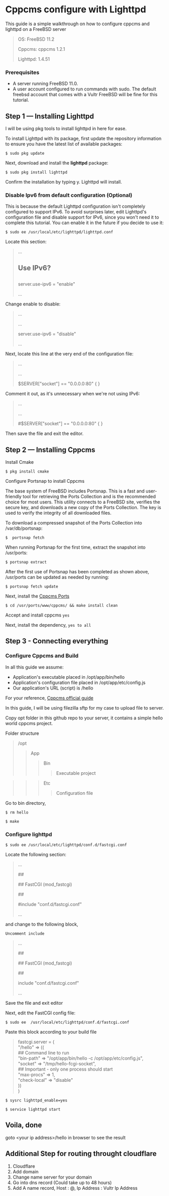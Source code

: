 # Cppcms configure with Lighttpd

This guide is a simple walkthrough on how to configure cppcms and lighttpd on a FreeBSD server

> OS: FreeBSD 11.2
> 
> Cppcms: cppcms 1.2.1
> 
> Lighttpd: 1.4.51

### Prerequisites
- A server running FreeBSD 11.0.
- A user account configured to run commands with sudo. The default freebsd account that comes with a Vultr FreeBSD will be fine for this tutorial. 

## Step 1 — Installing Lighttpd
I will be using pkg tools to install lighttpd in here for ease.

To install Lighttpd with its package, first update the repository information to ensure you have the latest list of available packages:

`$ sudo pkg update `

Next, download and install the **lighttpd** package:

`$ sudo pkg install lighttpd`

Confirm the installation by typing y. Lighttpd will install.

### Disable Ipv6 from default configuration (Optional)
This is because the default Lighttpd configuration isn't completely configured to support IPv6. To avoid surprises later, edit Lighttpd's configuration file and disable support for IPv6, since you won't need it to complete this tutorial. You can enable it in the future if you decide to use it:

`$ sudo ee /usr/local/etc/lighttpd/lighttpd.conf`

Locate this section:

>...
>
>##
>
>## Use IPv6?
>
>##
>
>server.use-ipv6 = "enable"
>
>...

Change enable to disable:

>...
>
>...
>
>server.use-ipv6 = "disable"
>
>...

Next, locate this line at the very end of the configuration file:

>...
>
>...
>
>$SERVER["socket"] == "0.0.0.0:80" { }

Comment it out, as it's unnecessary when we're not using IPv6:

>...
>
>...
>
>#$SERVER["socket"] == "0.0.0.0:80" { }

Then save the file and exit the editor.




## Step 2 — Installing Cppcms

Install Cmake

`$ pkg install cmake`

Configure Portsnap to install Cppcms

The base system of FreeBSD includes Portsnap. This is a fast and user-friendly tool for retrieving the Ports Collection and is the recommended choice for most users. This utility connects to a FreeBSD site, verifies the secure key, and downloads a new copy of the Ports Collection. The key is used to verify the integrity of all downloaded files.

To download a compressed snapshot of the Ports Collection into /var/db/portsnap:

`$  portsnap fetch`

When running Portsnap for the first time, extract the snapshot into /usr/ports:

`$ portsnap extract`

After the first use of Portsnap has been completed as shown above, /usr/ports can be updated as needed by running:

`$ portsnap fetch update`

Next, install the [Cppcms Ports](https://www.freshports.org/www/cppcms/)

`$ cd /usr/ports/www/cppcms/ && make install clean`

Accept and install cppcms
`yes`

Next, install the dependency, `yes to all`

## Step 3 - Connecting everything

### Configure Cppcms and Build

In all this guide we assume:
- Application's executable placed in /opt/app/bin/hello
- Application's configuration file placed in /opt/app/etc/config.js
- Our application's URL (script) is /hello

For your reference, [Cppcms official guide](http://cppcms.com/wikipp/en/page/cppcms_1x_tut_web_server_config)

In this guide, I will be using filezilla sftp for my case to upload file to server.

Copy opt folder in this github repo to your server, it contains a simple hello world cppcms project.

Folder structure
>/opt
>>App
>>>Bin
>>>>Executable project 

>>>Etc  
>>>>Configuration file

Go to bin directory, 

`$ rm hello`

`$ make`




### Configure lighttpd

`$ sudo ee /usr/local/etc/lighttpd/conf.d/fastcgi.conf`

Locate the following section:

>...
>
>\##
>
>\## FastCGI (mod_fastcgi)
>
>\##
>
>\#include "conf.d/fastcgi.conf"
>
>...

and change to the following block,

`Uncomment include`

>...
>
>\##
>
>\## FastCGI (mod_fastcgi)
>
>\##
>
>include "conf.d/fastcgi.conf"
>
>...

Save the file and exit editor

Next, edit the FastCGI config file:

`$ sudo ee 
/usr/local/etc/lighttpd/conf.d/fastcgi.conf`

Paste this block according to your build file

>fastcgi.server = (   
>  "/hello" => ((  
    ## Command line to run  
    "bin-path" => "/opt/app/bin/hello -c /opt/app/etc/config.js",  
    "socket" => "/tmp/hello-fcgi-socket",  
    ## Important - only one process should start  
    "max-procs" => 1,   
    "check-local" => "disable"  
  ))  
)  


`$ sysrc lighttpd_enable=yes`

`$ service lighttpd start`

## Voila, done
goto \<your ip address>/hello in browser to see the result

## Additional Step for routing throught cloudflare
1. Cloudflare
2. Add domain
3. Change name server for your domain 
4. Go into dns record (Could take up to 48 hours)
5. Add A name record, Host : @, Ip Address : Vultr Ip Address